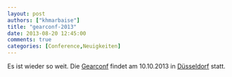 ```yaml
---
layout: post
authors: ["khmarbaise"]
title: "gearconf-2013"
date: 2013-08-20 12:45:00
comments: true
categories: [Conference,Neuigkeiten]
---
```

Es ist wieder so weit. Die [Gearconf](http://gearconf.de/) findet am 10.10.2013 in [Düsseldorf](http://gearconf.de/tagungsort)
statt. 
